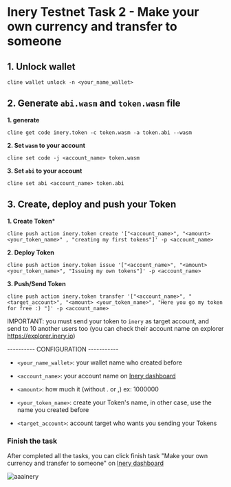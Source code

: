 # Inery Testnet Task 2 - Make your own currency and transfer to someone

## 1. Unlock wallet
```
cline wallet unlock -n <your_name_wallet>
```

## 2. Generate `abi.wasm` and `token.wasm` file

**1. generate**
```
cline get code inery.token -c token.wasm -a token.abi --wasm
```

**2. Set `wasm` to your account**
```
cline set code -j <account_name> token.wasm
```

**3. Set `abi` to your account**
```
cline set abi <account_name> token.abi
```

## 3. Create, deploy and push your Token

**1. Create Token***
```
cline push action inery.token create '["<account_name>", "<amount> <your_token_name>" , "creating my first tokens"]' -p <account_name>
```


**2. Deploy Token**
```
cline push action inery.token issue '["<account_name>", "<amount> <your_token_name>", "Issuing my own tokens"]' -p <account_name>
```

**3. Push/Send Token**
```
cline push action inery.token transfer '["<account_name>", "<target_account>", "<amount> <your_token_name>", "Here you go my token for free :) "]' -p <account_name>
```

IMPORTANT:
you must send your token to `inery` as target account, and send to 10 another users too (you can check their account name on explorer https://explorer.inery.io)

</p>
---------- CONFIGURATION -----------

- `<your_name_wallet>`: your wallet name who created before
- `<account_name>`: your account name on [Inery dashboard](testnet.inery.io/dashboard)
- `<amount>`: how much it (without . or ,) ex: 1000000
- `<your_token_name>`: create your Token's name, in other case, use the name you created before
- `<target_account>`: account target who wants you sending your Tokens

  </p>


### Finish the task

After completed all the tasks, you can click finish task "Make your own currency and transfer to someone" on [Inery dashboard](https://testnet.inery.io/dashboard)

![aaainery](https://user-images.githubusercontent.com/78480857/204692435-4caa53d4-949e-44cb-8f8b-910702ff55dd.png)

